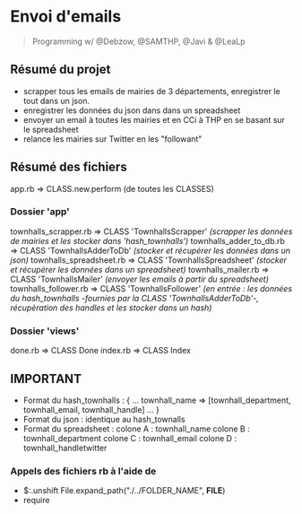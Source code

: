 # Envoi d'emails 

> Programming w/ @Debzow, @SAMTHP, @Javi & @LeaLp


## Résumé du projet
- scrapper tous les emails de mairies de 3 départements, enregistrer le tout dans un json. 
- enregistrer les données du json dans dans un spreadsheet
- envoyer un email à toutes les mairies et en CCi à THP en se basant sur le spreadsheet
- relance les mairies sur Twitter en les "followant"

## Résumé des fichiers
app.rb => CLASS.new.perform (de toutes les CLASSES)

### Dossier 'app'
townhalls_scrapper.rb => CLASS 'TownhallsScrapper' *(scrapper les données de mairies et les stocker dans 'hash_townhalls')* 
townhalls_adder_to_db.rb => CLASS 'TownhallsAdderToDb' *(stocker et récupérer les données dans un json)*
townhalls_spreadsheet.rb => CLASS 'TownhallsSpreadsheet' *(stocker et récupérer les données dans un spreadsheet)*
townhalls_mailer.rb => CLASS 'TownhallsMailer' *(envoyer les emails à partir du spreadsheet)*
townhalls_follower.rb => CLASS 'TownhallsFollower' *(en entrée : les données du hash_townhalls -fournies par la CLASS 'TownhallsAdderToDb'-, récupèration des handles et les stocker dans un hash)*

### Dossier 'views'
done.rb => CLASS Done
index.rb => CLASS Index


## IMPORTANT

- Format du hash_townhalls :
{
...
townhall_name => [townhall_department, townhall_email, townhall_handle]
...
}
- Format du json :
identique au hash_townalls
- Format du spreadsheet :
colone A : townhall_name
colone B : townhall_department
colone C : townhall_email
colone D : townhall_handletwitter



### Appels des fichiers rb à l'aide de 
- $:.unshift File.expand_path("./../FOLDER_NAME", __FILE__)
- require 

